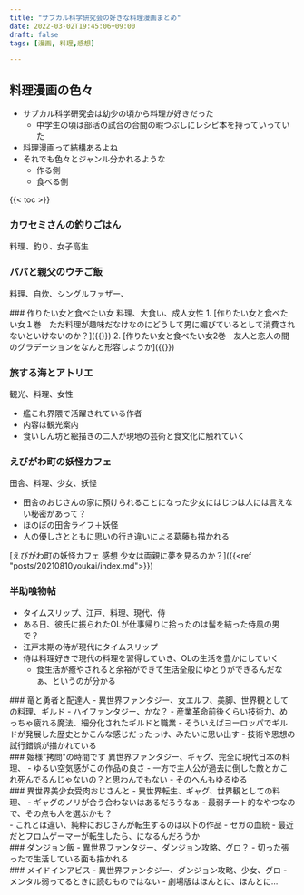 ```yaml
---
title: "サブカル科学研究会の好きな料理漫画まとめ"
date: 2022-03-02T19:45:06+09:00
draft: false
tags: [漫画, 料理,感想]

---
```



## 料理漫画の色々
- サブカル科学研究会は幼少の頃から料理が好きだった
  - 中学生の頃は部活の試合の合間の暇つぶしにレシピ本を持っていっていた
- 料理漫画って結構あるよね
- それでも色々とジャンル分かれるような
  - 作る側
  - 食べる側

{{< toc >}}

### カワセミさんの釣りごはん
料理、釣り、女子高生
<div data-vc_mylinkbox_id="887691219"></div>

### パパと親父のウチご飯
料理、自炊、シングルファザー、
<div data-vc_mylinkbox_id="887698332"></div>
### 作りたい女と食べたい女
料理、大食い、成人女性
1. [作りたい女と食べたい女１巻　ただ料理が趣味だなけなのにどうして男に媚びているとして消費されないといけないのか？]({{<ref "posts/mangaSheCooks/index.md">}})
2. [作りたい女と食べたい女2巻　友人と恋人の間のグラデーションをなんと形容しようか]({{<ref "posts/20220223shecooks/index.md">}})

### 旅する海とアトリエ
観光、料理、女性
- 艦これ界隈で活躍されている作者
- 内容は観光案内
- 食いしん坊と絵描きの二人が現地の芸術と食文化に触れていく
<div data-vc_mylinkbox_id="887698329"></div>

### えびがわ町の妖怪カフェ
田舎、料理、少女、妖怪
- 田舎のおじさんの家に預けられることになった少女にはじつは人には言えない秘密があって？
- ほのぼの田舎ライフ＋妖怪
- 人の優しさとともに思いの行き違いによる葛藤も描かれる

[えびがわ町の妖怪カフェ 感想 少女は両親に夢を見るのか？]({{<ref "posts/20210810youkai/index.md">}})

### 半助喰物帖
- タイムスリップ、江戸、料理、現代、侍
- ある日、彼氏に振られたOLが仕事帰りに拾ったのは髷を結った侍風の男で？
- 江戸末期の侍が現代にタイムスリップ
- 侍は料理好きで現代の料理を習得していき、OLの生活を豊かにしていく
  - 食生活が癒やされると余裕ができて生活全般にゆとりができるんだなぁ、というのが分かる

<div data-vc_mylinkbox_id="887698327"></div>
### 竜と勇者と配達人
- 異世界ファンタジー、女エルフ、美脚、世界観としての料理、ギルド
- ハイファンタジー、かな？
- 産業革命前後くらい技術力、めっちゃ疲れる魔法、細分化されたギルドと職業
  - そういえばヨーロッパでギルドが発展した歴史とかこんな感じだったっけ、みたいに思い出す
  - 技術や思想の試行錯誤が描かれている

<div data-vc_mylinkbox_id="887698322"></div>
### 姫様"拷問"の時間です
異世界ファンタジー、ギャグ、完全に現代日本の料理、
- ゆるい空気感がこの作品の良さ
  - 一方で主人公が過去に倒した敵とかこれ死んでるんじゃないの？と思わんでもない
  - そのへんもゆるゆる
<div data-vc_mylinkbox_id="887698320"></div>
### 異世界美少女受肉おじさんと
- 異世界転生、ギャグ、世界観としての料理、
- ギャグのノリが合う合わないはあるだろうなぁ
- 最弱チート的なやつなので、その点も人を選ぶかも？
<div data-vc_mylinkbox_id="887698311"></div>
- これとは違い、純粋におじさんが転生するのは以下の作品
- セガの血統
  - 最近だとフロムゲーマーが転生したら、になるんだろうか

<div data-vc_mylinkbox_id="887698317"></div>
### ダンジョン飯
- 異世界ファンタジー、ダンジョン攻略、グロ？
- 切った張ったで生活している面も描かれる
<div data-vc_mylinkbox_id="887698304"></div>
### メイドインアビス
- 異世界ファンタジー、ダンジョン攻略、少女、グロ
- メンタル弱ってるときに読むものではない
  - 劇場版はほんとに、ほんとに…
<div data-vc_mylinkbox_id="887698308"></div>